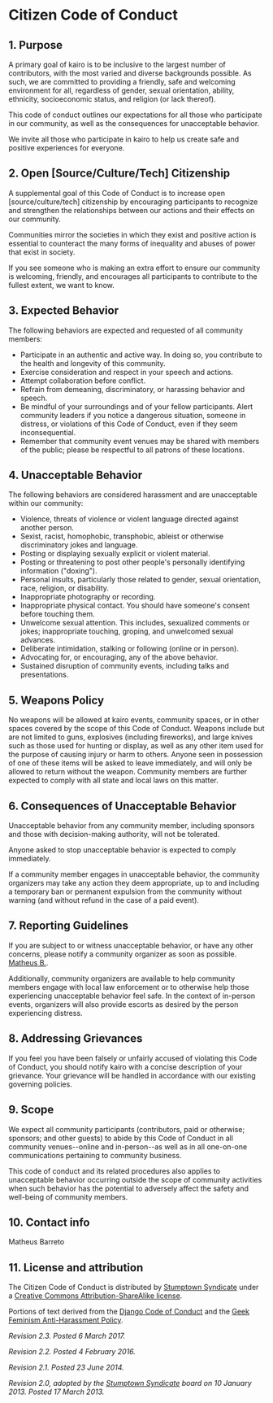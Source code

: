 # Citizen Code of Conduct

## 1. Purpose

A primary goal of kairo is to be inclusive to the largest number of contributors, with the most varied and diverse
backgrounds possible. As such, we are committed to providing a friendly, safe and welcoming environment for all,
regardless of gender, sexual orientation, ability, ethnicity, socioeconomic status, and religion (or lack thereof).

This code of conduct outlines our expectations for all those who participate in our community, as well as the
consequences for unacceptable behavior.

We invite all those who participate in kairo to help us create safe and positive experiences for everyone.

## 2. Open [Source/Culture/Tech] Citizenship

A supplemental goal of this Code of Conduct is to increase open [source/culture/tech] citizenship by encouraging
participants to recognize and strengthen the relationships between our actions and their effects on our community.

Communities mirror the societies in which they exist and positive action is essential to counteract the many forms of
inequality and abuses of power that exist in society.

If you see someone who is making an extra effort to ensure our community is welcoming, friendly, and encourages all
participants to contribute to the fullest extent, we want to know.

## 3. Expected Behavior

The following behaviors are expected and requested of all community members:

* Participate in an authentic and active way. In doing so, you contribute to the health and longevity of this community.
* Exercise consideration and respect in your speech and actions.
* Attempt collaboration before conflict.
* Refrain from demeaning, discriminatory, or harassing behavior and speech.
* Be mindful of your surroundings and of your fellow participants. Alert community leaders if you notice a dangerous
  situation, someone in distress, or violations of this Code of Conduct, even if they seem inconsequential.
* Remember that community event venues may be shared with members of the public; please be respectful to all patrons of
  these locations.

## 4. Unacceptable Behavior

The following behaviors are considered harassment and are unacceptable within our community:

* Violence, threats of violence or violent language directed against another person.
* Sexist, racist, homophobic, transphobic, ableist or otherwise discriminatory jokes and language.
* Posting or displaying sexually explicit or violent material.
* Posting or threatening to post other people's personally identifying information ("doxing").
* Personal insults, particularly those related to gender, sexual orientation, race, religion, or disability.
* Inappropriate photography or recording.
* Inappropriate physical contact. You should have someone's consent before touching them.
* Unwelcome sexual attention. This includes, sexualized comments or jokes; inappropriate touching, groping, and
  unwelcomed sexual advances.
* Deliberate intimidation, stalking or following (online or in person).
* Advocating for, or encouraging, any of the above behavior.
* Sustained disruption of community events, including talks and presentations.

## 5. Weapons Policy

No weapons will be allowed at kairo events, community spaces, or in other spaces covered by the scope of this Code of
Conduct. Weapons include but are not limited to guns, explosives (including fireworks), and large knives such as those
used for hunting or display, as well as any other item used for the purpose of causing injury or harm to others. Anyone
seen in possession of one of these items will be asked to leave immediately, and will only be allowed to return without
the weapon. Community members are further expected to comply with all state and local laws on this matter.

## 6. Consequences of Unacceptable Behavior

Unacceptable behavior from any community member, including sponsors and those with decision-making authority, will not
be tolerated.

Anyone asked to stop unacceptable behavior is expected to comply immediately.

If a community member engages in unacceptable behavior, the community organizers may take any action they deem
appropriate, up to and including a temporary ban or permanent expulsion from the community without warning (and without
refund in the case of a paid event).

## 7. Reporting Guidelines

If you are subject to or witness unacceptable behavior, or have any other concerns, please notify a community organizer
as soon as possible. [Matheus B.](mailto:mtbarrdev@gmail.com).

Additionally, community organizers are available to help community members engage with local law enforcement or to
otherwise help those experiencing unacceptable behavior feel safe. In the context of in-person events, organizers will
also provide escorts as desired by the person experiencing distress.

## 8. Addressing Grievances

If you feel you have been falsely or unfairly accused of violating this Code of Conduct, you should notify kairo with a
concise description of your grievance. Your grievance will be handled in accordance with our existing governing
policies.

## 9. Scope

We expect all community participants (contributors, paid or otherwise; sponsors; and other guests) to abide by this Code
of Conduct in all community venues--online and in-person--as well as in all one-on-one communications pertaining to
community business.

This code of conduct and its related procedures also applies to unacceptable behavior occurring outside the scope of
community activities when such behavior has the potential to adversely affect the safety and well-being of community
members.

## 10. Contact info

Matheus Barreto

## 11. License and attribution

The Citizen Code of Conduct is distributed by [Stumptown Syndicate](http://stumptownsyndicate.org) under
a [Creative Commons Attribution-ShareAlike license](http://creativecommons.org/licenses/by-sa/3.0/).

Portions of text derived from the [Django Code of Conduct](https://www.djangoproject.com/conduct/) and
the [Geek Feminism Anti-Harassment Policy](http://geekfeminism.wikia.com/wiki/Conference_anti-harassment/Policy).

_Revision 2.3. Posted 6 March 2017._

_Revision 2.2. Posted 4 February 2016._

_Revision 2.1. Posted 23 June 2014._

_Revision 2.0, adopted by the [Stumptown Syndicate](http://stumptownsyndicate.org) board on 10 January 2013. Posted 17
March 2013._